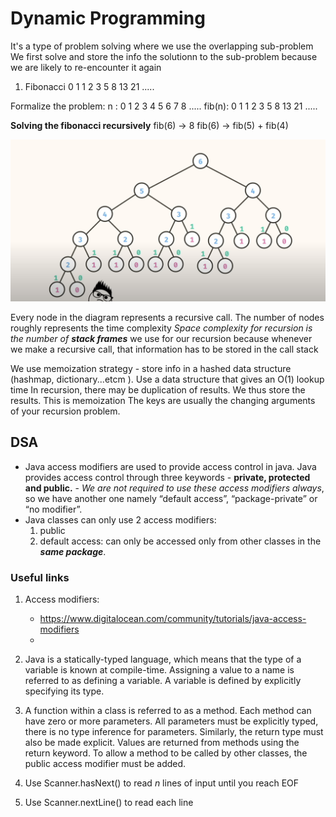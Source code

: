 # Dynamic Programming
It's a type of problem solving where we use the overlapping sub-problem
We first solve and store the info the solutionn to the sub-problem because we are likely to
re-encounter it again


1. Fibonacci
0 1 1 2 3 5 8 13 21 .....

Formalize the  problem:
n     : 0 1 2 3 4 5 6 7  8  .....
fib(n): 0 1 1 2 3 5 8 13 21 .....

**Solving the fibonacci recursively**
fib(6) -> 8
fib(6) -> fib(5) + fib(4) 

![alt text](image.png)

Every node in the diagram represents a recursive call.
The number of nodes roughly represents the time complexity
*Space complexity for recursion is the number of **stack frames*** we use for our recursion because  whenever we make a recursive call, that information has to be stored in the call stack
 
We use memoization strategy - store info in a hashed data structure (hashmap, dictionary...etcm ). Use a data structure that gives an O(1) lookup time
In recursion, there may be duplication of results. We thus store the results. This is memoization
The keys are usually the changing arguments of your recursion problem.

## DSA
- Java access modifiers are used to provide access control in java. Java provides access control through three keywords - **private, protected and public.** - *We are not required to use these access modifiers always*, so we have another one namely “default access”, “package-private” or “no modifier”.
- Java classes can only use 2 access modifiers:
    1. public
    2. default access: can only be accessed only from other classes in the ***same package***.

### Useful links
1. Access modifiers:
    - https://www.digitalocean.com/community/tutorials/java-access-modifiers
    - 

2. Java is a statically-typed language, which means that the type of a variable is known at compile-time. Assigning a value to a name is referred to as defining a variable. A variable is defined by explicitly specifying its type.
3. A function within a class is referred to as a method. Each method can have zero or more parameters. All parameters must be explicitly typed, there is no type inference for parameters. Similarly, the return type must also be made explicit. Values are returned from methods using the return keyword. To allow a method to be called by other classes, the public access modifier must be added.
4. Use Scanner.hasNext() to read *n* lines of input until you reach EOF
5. Use Scanner.nextLine() to read each line